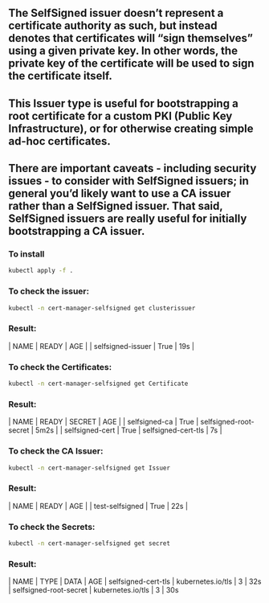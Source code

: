 ## The SelfSigned issuer doesn’t represent a certificate authority as such, but instead denotes that certificates will “sign themselves” using a given private key. In other words, the private key of the certificate will be used to sign the certificate itself.

##  This Issuer type is useful for bootstrapping a root certificate for a custom PKI (Public Key Infrastructure), or for otherwise creating simple ad-hoc certificates.

## There are important caveats - including security issues - to consider with SelfSigned issuers; in general you’d likely want to use a CA issuer rather than a SelfSigned issuer. That said, SelfSigned issuers are really useful for initially bootstrapping a CA issuer.


### To install
```bash
kubectl apply -f .
```

### To check the issuer:
```bash
kubectl -n cert-manager-selfsigned get clusterissuer
```
### Result:
| NAME               | READY |  AGE |
| selfsigned-issuer  | True  |  19s |

### To check the Certificates:
```bash
kubectl -n cert-manager-selfsigned get Certificate
```
### Result:
| NAME             | READY  | SECRET                  | AGE  |
| selfsigned-ca    | True   | selfsigned-root-secret  | 5m2s |
| selfsigned-cert  | True   | selfsigned-cert-tls     | 7s   |

### To check the CA Issuer:
```bash
kubectl -n cert-manager-selfsigned get Issuer
```
### Result:
| NAME             | READY  | AGE |
| test-selfsigned  | True   | 22s |

### To check the Secrets:
```bash
kubectl -n cert-manager-selfsigned get secret
```
### Result:
| NAME                   |  TYPE                  |  DATA  | AGE
| selfsigned-cert-tls    |  kubernetes.io/tls     |  3     | 32s
| selfsigned-root-secret |  kubernetes.io/tls     |  3     | 30s

